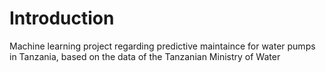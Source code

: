 # Introduction
Machine learning project regarding predictive maintaince for water pumps in Tanzania, based on the data of the Tanzanian Ministry of Water
